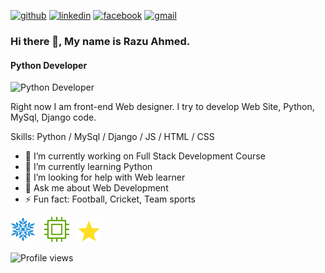 [<img src='https://cdn.jsdelivr.net/npm/simple-icons@3.0.1/icons/github.svg' alt='github' height='40'>](https://github.com/https://github.com/Razuahmedrafi)  [<img src='https://cdn.jsdelivr.net/npm/simple-icons@3.0.1/icons/linkedin.svg' alt='linkedin' height='40'>](https://www.linkedin.com/in/www.linkedin.com/in/razu-ahmed-000027165/)  [<img src='https://cdn.jsdelivr.net/npm/simple-icons@3.0.1/icons/facebook.svg' alt='facebook' height='40'>](https://www.facebook.com/https://www.facebook.com/amar.tangail.12)  [<img src='https://cdn.jsdelivr.net/npm/simple-icons@3.0.1/icons/gmail.svg' alt='gmail' height='40'>](razuahmedrafi35@gmail.com)
### Hi there 👋, My name is Razu Ahmed.
#### Python Developer 
![Python Developer ](https://scontent.fdac100-1.fna.fbcdn.net/v/t1.6435-9/228300196_3087412124826722_6697774232304891257_n.jpg?_nc_cat=102&ccb=1-5&_nc_sid=09cbfe&_nc_ohc=BI-88WGw0_gAX_6YuVe&_nc_ht=scontent.fdac100-1.fna&oh=73f35067d59c4a76930400f5ef0e3b5e&oe=6150BD17)

Right now I am front-end Web designer. I try to develop  Web Site, Python, MySql, Django code. 

Skills: Python / MySql / Django / JS / HTML / CSS

- 🔭 I’m currently working on Full Stack Development Course 
- 🌱 I’m currently learning Python 
- 🤔 I’m looking for help with Web learner 
- 💬 Ask me about Web Development 
- ⚡ Fun fact: Football, Cricket, Team sports   

<a href='https://archiveprogram.github.com/'><img src='https://raw.githubusercontent.com/acervenky/animated-github-badges/master/assets/acbadge.gif' width='40' height='40'></a> <a href='https://docs.github.com/en/developers'><img src='https://raw.githubusercontent.com/acervenky/animated-github-badges/master/assets/devbadge.gif' width='40' height='40'></a> <a href='https://stars.github.com/'><img src='https://raw.githubusercontent.com/acervenky/animated-github-badges/master/assets/starbadge.gif' width='35' height='35'></a> 

![Profile views](https://gpvc.arturio.dev/https://github.com/Razuahmedrafi)  
